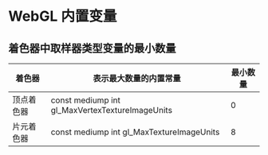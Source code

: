 # WebGL 内置变量

## 着色器中取样器类型变量的最小数量
| 着色器 | 表示最大数量的内置常量 | 最小数量 |
| ----- | ------------------ | ------- |
| 顶点着色器 | const mediump int gl_MaxVertexTextureImageUnits | 0 |
| 片元着色器 | const mediump int gl_MaxTextureImageUnits | 8 |
